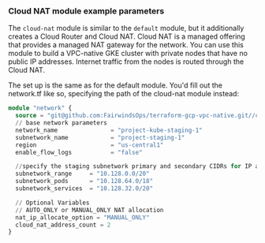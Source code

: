 ### Cloud NAT module example parameters
The `cloud-nat` module is similar to the `default` module, but it additionally creates a Cloud Router and Cloud NAT. Cloud NAT is a managed offering that provides a managed NAT gateway for the network. You can use this module to build a VPC-native GKE cluster with private nodes that have no public IP addresses. Internet traffic from the nodes is routed through the Cloud NAT.

The set up is the same as for the default module. You'd fill out the network.tf like so, specifying the path of the cloud-nat module instead:

```terraform
module "network" {
  source = "git@github.com:FairwindsOps/terraform-gcp-vpc-native.git//cloud-nat?ref=v1.1.0"
  // base network parameters
  network_name               = "project-kube-staging-1"
  subnetwork_name            = "project-staging-1"
  region                     = "us-central1"
  enable_flow_logs           = "false"

  //specify the staging subnetwork primary and secondary CIDRs for IP aliasing
  subnetwork_range     = "10.128.0.0/20"
  subnetwork_pods      = "10.128.64.0/18"
  subnetwork_services  = "10.128.32.0/20"

  // Optional Variables 
  // AUTO_ONLY or MANUAL_ONLY NAT allocation
  nat_ip_allocate_option = "MANUAL_ONLY"
  cloud_nat_address_count = 2
}
```